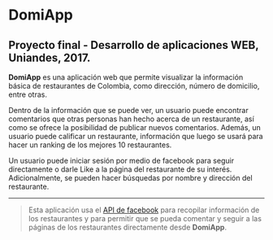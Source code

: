 # DomiApp

## Proyecto final - Desarrollo de aplicaciones WEB, Uniandes, 2017.

__DomiApp__ es una aplicación web que permite visualizar la información básica de restaurantes de Colombia, como dirección, número de domicilio, entre otras.

Dentro de la información que se puede ver, un usuario puede encontrar comentarios que otras personas han hecho acerca de un restaurante, así como se ofrece la posibilidad de publicar nuevos comentarios. Además, un usuario puede calificar un restaurante, información que luego se usará para hacer un ranking de los mejores 10 restaurantes.

Un usuario puede iniciar sesión por medio de facebook para seguir directamente o darle Like a la página del restaurante de su interés. Adicionalmente, se pueden hacer búsquedas por nombre y dirección del restaurante.

---

> Esta aplicación usa el [API de facebook](https://developers.facebook.com) para recopilar información de los restaurantes y para permitir que se pueda comentar y seguir a las páginas de los restaurantes directamente desde __DomiApp__.
